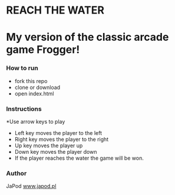 # REACH THE WATER
# My version of the classic arcade game Frogger!

### How to run

* fork this repo
* clone or download
* open index.html

### Instructions 

*Use arrow keys to play
* Left key moves the player to the left
* Right key moves the player to the right 
* Up key moves the player up 
* Down key moves the player down
* If the player reaches the water the game will be won.

### Author

JaPod
www.japod.pl